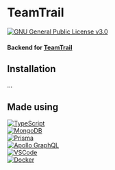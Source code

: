 # TeamTrail

[![GNU General Public License v3.0](https://img.shields.io/badge/GNU_GPLv3-License-blue.svg?style=flat-square)](./LICENSE)

#### Backend for [TeamTrail](https://github.com/mdmen/TeamTrail)

## Installation

...

## Made using

<!--- https://github.com/Ileriayo/markdown-badges --->

<!--- badge images --->

[ts-badge]: https://img.shields.io/badge/typescript-%23007ACC.svg?style=for-the-badge&logo=typescript&logoColor=white
[mongo-badge]: https://img.shields.io/badge/MongoDB-%234ea94b.svg?style=for-the-badge&logo=mongodb&logoColor=white
[prisma-badge]: https://img.shields.io/badge/Prisma-3982CE?style=for-the-badge&logo=Prisma&logoColor=white
[apollo-badge]: https://img.shields.io/badge/-ApolloGraphQL-311C87?style=for-the-badge&logo=apollo-graphql
[vscode-badge]: https://img.shields.io/badge/Visual%20Studio%20Code-0078d7.svg?style=for-the-badge&logo=visual-studio-code&logoColor=white
[docker-badge]: https://img.shields.io/badge/docker-%230db7ed.svg?style=for-the-badge&logo=docker&logoColor=white

<!--- badge links --->

[ts-link]: https://www.typescriptlang.org
[mongo-link]: https://www.mongodb.com
[prisma-link]: https://www.prisma.io
[apollo-link]: https://www.apollographql.com
[vscode-link]: https://code.visualstudio.com
[docker-link]: https://www.docker.com

[![TypeScript][ts-badge]][ts-link]</br>
[![MongoDB][mongo-badge]][mongo-link]</br>
[![Prisma][prisma-badge]][prisma-link]</br>
[![Apollo GraphQL][apollo-badge]][apollo-link]</br>
[![VSCode][vscode-badge]][vscode-link]</br>
[![Docker][docker-badge]][docker-link]</br>
